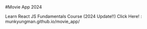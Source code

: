 #Movie App 2024

Learn React JS Fundamentals Course (2024 Update!!)
Click Here!
: munkyungman.github.io/movie_app/
